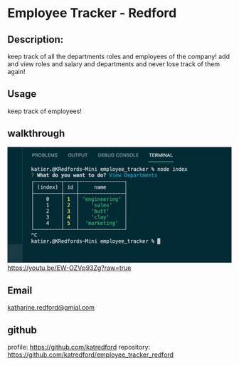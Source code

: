 #  Employee Tracker - Redford
## Description: 
keep track of all the departments roles and employees of the company! add and view roles and salary and departments and never lose track of them again!


  ## Usage
  keep track of employees!
  ## walkthrough
 ![Alt text](ScreenShot.png?raw=true "Title")
 https://youtu.be/EW-OZVp93Zg?raw=true 
  
  ## Email
  katharine.redford@gmial.com
  ## github
  profile: https://github.com/katredford
  repository: https://github.com/katredford/employee_tracker_redford